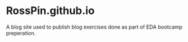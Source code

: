 # RossPin.github.io

A blog site used to publish blog exercises done as part of EDA bootcamp preperation.
